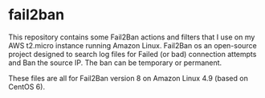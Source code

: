 # fail2ban

This repository contains some Fail2Ban actions and filters that I use on my AWS t2.micro instance running Amazon Linux.  Fail2Ban os an open-source project designed to search log files for Failed (or bad) connection attempts and Ban the source IP.  The ban can be temporary or permanent.

These files are all for Fail2Ban version 8 on Amazon Linux 4.9 (based on CentOS 6).
